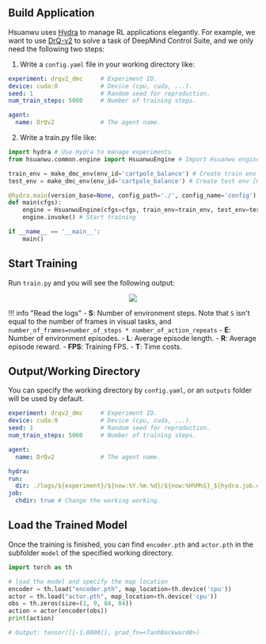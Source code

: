 ## Build Application

Hsuanwu uses [Hydra](https://hydra.cc/) to manage RL applications elegantly. For example, 
we want to use [DrQ-v2](https://openreview.net/forum?id=_SJ-_yyes8) to solve a task of DeepMind Control Suite, and we only need the following two steps:

1. Write a `config.yaml` file in your working directory like:
``` yaml title="config.yaml"
experiment: drqv2_dmc     # Experiment ID.
device: cuda:0            # Device (cpu, cuda, ...).
seed: 1                   # Random seed for reproduction.
num_train_steps: 5000     # Number of training steps.

agent:
  name: DrQv2             # The agent name.
```

2. Write a train.py file like:
``` py title="train.py"
import hydra # Use Hydra to manage experiments
from hsuanwu.common.engine import HsuanwuEngine # Import Hsuanwu engine

train_env = make_dmc_env(env_id='cartpole_balance') # Create train env
test_env = make_dmc_env(env_id='cartpole_balance') # Create test env [Optional]

@hydra.main(version_base=None, config_path='./', config_name='config')
def main(cfgs):
    engine = HsuanwuEngine(cfgs=cfgs, train_env=train_env, test_env=test_env) # Initialize engine
    engine.invoke() # Start training

if __name__ == '__main__':
    main()
```

## Start Training

Run `train.py` and you will see the following output:
<div align=center>
<img src='../../assets/images/rl_training.png'>
</div>

!!! info "Read the logs"
    - **S**: Number of environment steps. Note that `S` isn't equal to the number of frames in visual tasks, and `number_of_frames=number_of_steps * number_of_action_repeats`
    - **E**: Number of environment episodes.
    - **L**: Average episode length.
    - **R**: Average episode reward.
    - **FPS**: Training FPS.
    - **T**: Time costs.

## Output/Working Directory
You can specify the working directory by  `config.yaml`, or an `outputs` folder will be used by default.
``` yaml title="config.yaml"
experiment: drqv2_dmc     # Experiment ID.
device: cuda:0            # Device (cpu, cuda, ...).
seed: 1                   # Random seed for reproduction.
num_train_steps: 5000     # Number of training steps.

agent:
  name: DrQv2             # The agent name.

hydra:
run:
  dir: ./logs/${experiment}/${now:%Y.%m.%d}/${now:%H%M%S}_${hydra.job.override_dirname} # Specify the output directory.
job:
  chdir: true # Change the working working.
```

## Load the Trained Model
Once the training is finished, you can find `encoder.pth` and `actor.pth` in the subfolder `model` of the specified working directory.

``` py title="play.py"
import torch as th

# load the model and specify the map location
encoder = th.load("encoder.pth", map_location=th.device('cpu'))
actor = th.load("actor.pth", map_location=th.device('cpu'))
obs = th.zeros(size=(1, 9, 84, 84))
action = actor(encoder(obs))
print(action)

# Output: tensor([[-1.0000]], grad_fn=<TanhBackward0>)
```